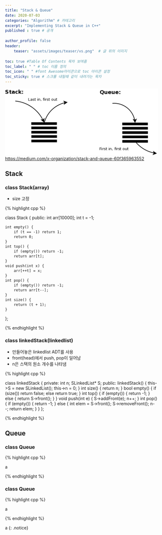 ```yaml
---
title: "Stack & Queue"
date: 2020-07-03
categories: "Algorithm" # 카테고리
excerpt: "Implementing Stack & Queue in C++"
published : true # 공개

author_profile: false
header:
    teaser: "assets/images/teaser/vs.png"  # 글 위의 이미지

toc: true #Table Of Contents 목차 보여줌
toc_label: " " # toc 이름 정의
toc_icon: " " #font Awesome아이콘으로 toc 아이콘 설정
toc_sticky: true # 스크롤 내릴때 같이 내려가는 목차
---
```




![](/assets/posts/al/aafb2884.png)
<span class="srclink">https://medium.com/x-organization/stack-and-queue-60f365963552</span>


## Stack


### class Stack(array)

- size 고정

{% highlight cpp %}

class Stack {
public:
	int arr[10000];
	int t = -1;

	int empty() {
		if (t == -1) return 1;
		return 0;
	}
	int top() {
		if (empty()) return -1;
		return arr[t];
	}
	void push(int x) {
		arr[++t] = x;
	}
	int pop() {
		if (empty()) return -1;
		return arr[t--];
	}
	int size() {
		return (t + 1);
	}
};

{% endhighlight %}

### class linkedStack(linkedlist)

- 만들어놓은 linkedlist ADT를 사용
- front(head)에서 push, pop이 일어남
- n은 스택의 원소 개수를 나타냄

{% highlight cpp %}

class linkedStack {
private:
	int n;
	SLinkedList* S;
public:
	linkedStack() {
		this->S = new SLinkedList();
		this->n = 0;
	}
	int size() { return n; }
	bool empty() {
		if (size()) return false;
		else return true;
	}
	int top() {
		if (empty()) { return -1; }
		else {
			return S->front();
		}
	}
	void push(int e) {
		S->addFront(e);
		n++;
	}
	int pop() {
		if (empty()) { return -1; }
		else {
			int elem = S->front();
			S->removeFront();
			n--;
			return elem;
		}
	}
};


{% endhighlight %}


## Queue

### class Queue

{% highlight cpp %}

a

{% endhighlight %}


### class Queue

{% highlight cpp %}

a

{% endhighlight %}


a
{: .notice}
